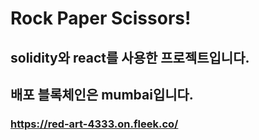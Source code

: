 # Rock Paper Scissors!

## solidity와 react를 사용한 프로젝트입니다.

## 배포 블록체인은 mumbai입니다.

### https://red-art-4333.on.fleek.co/
